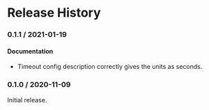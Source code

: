 # Release History

### 0.1.1 / 2021-01-19

#### Documentation

* Timeout config description correctly gives the units as seconds.

### 0.1.0 / 2020-11-09

Initial release.
